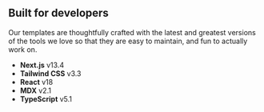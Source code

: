## Built for developers

Our templates are thoughtfully crafted with the latest and greatest versions of the tools we love so that they are easy to maintain, and fun to actually work on.

- **Next.js** v13.4
- **Tailwind CSS** v3.3
- **React** v18
- **MDX** v2.1
- **TypeScript** v5.1